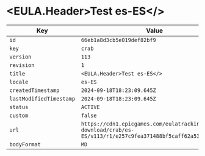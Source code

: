 # <EULA.Header>Test es-ES</>

| Key | Value |
| --- | ----- |
| `id` | `66eb1a8d3cb5e019def82bf9` |
| `key` | `crab` |
| `version` | `113` |
| `revision` | `1` |
| `title` | `<EULA.Header>Test es-ES</>` |
| `locale` | `es-ES` |
| `createdTimestamp` | `2024-09-18T18:23:09.645Z` |
| `lastModifiedTimestamp` | `2024-09-18T18:23:09.645Z` |
| `status` | `ACTIVE` |
| `custom` | `false` |
| `url` | `https://cdn1.epicgames.com/eulatracking-download/crab/es-ES/v113/r1/e257c9fea371488bf5caff62a5373a9f.pdf` |
| `bodyFormat` | `MD` |
